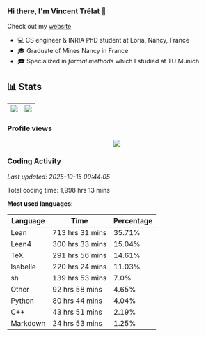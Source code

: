 ### Hi there, I'm Vincent Trélat 👋

Check out my [website](https://vtrelat.github.io)

-   💻 CS engineer & INRIA PhD student at Loria, Nancy, France
-   🎓 Graduate of Mines Nancy in France
-   🎓 Specialized in _formal methods_ which I studied at TU Munich

## 📊 **Stats**

| <img align="center" src="https://readme-stats.clckblog.space/api?username=VTrelat&show_icons=true&include_all_commits=true&theme=tokyonight&hide_border=true" /> | <img align="center" src="https://readme-stats.clckblog.space/api/top-langs/?username=VTrelat&layout=compact&theme=tokyonight&hide_border=true" /> |
| ---------------------------------------------------------------------------------------------------------------------------------------------------------------- | ------------------------------------------------------------------------------------------------------------------------------------------------- |

### Profile views

<p align="center">
 <img src="https://profile-counter.glitch.me/VTrelat/count.svg" />
</p>

<!--automations-->
### Coding Activity
_Last updated: 2025-10-15 00:44:05_

Total coding time: 1,998 hrs 13 mins

**Most used languages**:

| Language | Time | Percentage |
| ------------- | ------------- | ------------- |
| Lean | 713 hrs 31 mins | 35.71% |
| Lean4 | 300 hrs 33 mins | 15.04% |
| TeX | 291 hrs 56 mins | 14.61% |
| Isabelle | 220 hrs 24 mins | 11.03% |
| sh | 139 hrs 53 mins | 7.0% |
| Other | 92 hrs 58 mins | 4.65% |
| Python | 80 hrs 44 mins | 4.04% |
| C++ | 43 hrs 51 mins | 2.19% |
| Markdown | 24 hrs 53 mins | 1.25% |

